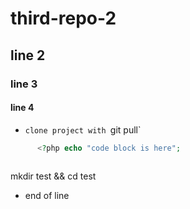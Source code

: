 ﻿# third-repo-2
## line 2
### line 3
#### line 4

- `clone project with `git pull`

```php
      <?php echo "code block is here";
      
```
mkdir test && cd test
- end of line
